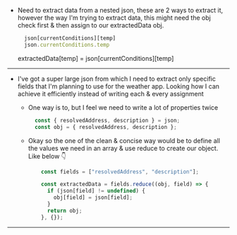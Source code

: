 - Need to extract data from a nested json, these are 2 ways to extract it, however the way I'm trying to extract data, this might need the obj check first & then assign to our extractedData obj.
  ```js
    json[currentConditions][temp]
    json.currentConditions.temp
  ```
  extractedData[temp] = json[currentConditions][temp]

---

- I've got a super large json from which I need to extract only specific fields that I'm planning to use for the weather app. Looking how I can achieve it efficiently instead of writing each & every assignment

  - One way is to, but I feel we need to write a lot of properties twice

    ```js
      const { resolvedAddress, description } = json;
      const obj = { resolvedAddress, description };

    ```

  - Okay so the one of the clean & concise way would be to define all the values
    we need in an array & use reduce to create our object. Like below 👇

    ```js
        const fields = ["resolvedAddress", "description"];

        const extractedData = fields.reduce((obj, field) => {
          if (json[field] != undefined) {
            obj[field] = json[field];
          }
          return obj;
        }, {});
    ```

---
